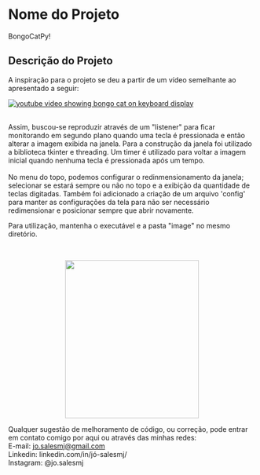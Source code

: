 # Nome do Projeto 
BongoCatPy!


## Descrição do Projeto
A inspiração para o projeto se deu a partir de um vídeo semelhante ao apresentado a seguir: 


[![youtube video showing bongo cat on keyboard display](https://img.youtube.com/vi/tvg6vvs0WbM/0.jpg)](https://www.youtube.com/watch?v=tvg6vvs0WbM)

<br>
Assim, buscou-se reproduzir através de um "listener" para ficar monitorando em segundo plano quando uma tecla é pressionada e então alterar a imagem exibida na janela. Para a construção da janela foi utilizado a biblioteca tkinter e threading. Um timer é utilizado para voltar a imagem inicial quando nenhuma tecla é pressionada após um tempo. 

<br>
<br>
No menu do topo, podemos configurar o redinmensionamento da janela; selecionar se estará sempre ou não no topo e a exibição da quantidade de teclas digitadas. Também foi adicionado a criação de um arquivo 'config' para manter as configurações da tela para não ser necessário redimensionar e posicionar sempre que abrir novamente. 


Para utilização, mantenha o executável e a pasta "image" no mesmo diretório.

<br>
<p align="center">
  <img width="272" height="322" src="https://raw.githubusercontent.com/josalesmj/pyCatKeyboard/master/bongocat.gif">
</p>


Qualquer sugestão de melhoramento de código, ou correção, pode entrar em contato comigo por aqui ou através das minhas redes:<br>
E-mail: jo.salesmj@gmail.com<br>
Linkedin: linkedin.com/in/jó-salesmj/<br>
Instagram: @jo.salesmj
